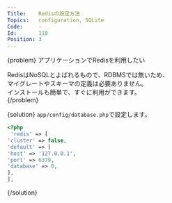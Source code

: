```yaml
---
Title:    Redisの設定方法
Topics:   configuration, SQLite
Code:     -
Id:       118
Position: 3
---
```


{problem}
アプリケーションでRedisを利用したい

RedisはNoSQLとよばれるもので、RDBMSでは無いため、  
マイグレートやスキーマの定義は必要ありません。  
インストールも簡単で、すぐに利用ができます。  
{/problem}

{solution}
`app/config/database.php`で設定します。

```php
<?php
 'redis' => [
'cluster' => false,
'default' => [
'host' => '127.0.0.1',
'port' => 6379,
'database' => 0,
],
],
```
{/solution}

